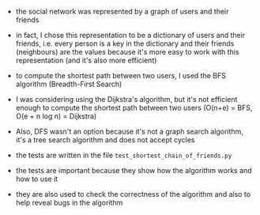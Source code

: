 - the social network was represented by a graph of users and their friends
- in fact, I chose this representation to be a dictionary of users and their friends, i.e. every person is a key in the dictionary and their friends (neighbours) are the values because it's more easy to work with this representation (and it's also more efficient)

- to compute the shortest path between two users, I used the BFS algorithm (Breadth-First Search)
- I was considering using the Dijkstra's algorithm, but it's not efficient enough to compute the shortest path between two users (O(n+e) = BFS, O(e + n log n) = Dijkstra)
- Also, DFS wasn't an option because it's not a graph search algorithm, it's a tree search algorithm and does not accept cycles

- the tests are written in the file `test_shortest_chain_of_friends.py`
- the tests are important because they show how the algorithm works and how to use it
- they are also used to check the correctness of the algorithm and also to help reveal bugs in the algorithm